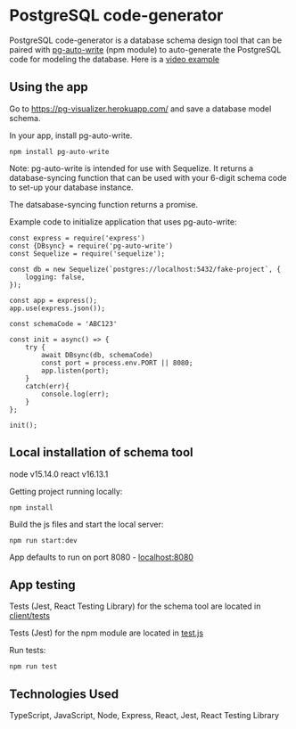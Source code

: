 # PostgreSQL code-generator

PostgreSQL code-generator is a database schema design tool that can be paired with [pg-auto-write](https://github.com/jpcook72/pg-auto-write) (npm module) to auto-generate the PostgreSQL code for modeling the database. Here is a [video example](https://www.youtube.com/watch?v=r2XFSdZUbB4&feature=youtu.be)

## Using the app

Go to https://pg-visualizer.herokuapp.com/ and save a database model schema.

In your app, install pg-auto-write.
```
npm install pg-auto-write
```

Note: pg-auto-write is intended for use with Sequelize. It returns a database-syncing function that can be used with your 6-digit schema code to set-up your database instance.

The datsabase-syncing function returns a promise.

Example code to initialize application that uses pg-auto-write:
```
const express = require('express')
const {DBsync} = require('pg-auto-write')
const Sequelize = require('sequelize');

const db = new Sequelize(`postgres://localhost:5432/fake-project`, {
    logging: false,
});

const app = express();
app.use(express.json());

const schemaCode = 'ABC123'

const init = async() => {
    try {
        await DBsync(db, schemaCode)
        const port = process.env.PORT || 8080;
        app.listen(port);
    }
    catch(err){
        console.log(err);
    }
};

init();
```

## Local installation of schema tool

node v15.14.0
react v16.13.1

Getting project running locally:

```
npm install
```

Build the js files and start the local server:

```
npm run start:dev
```

App defaults to run on port 8080 - [localhost:8080](http://localhost:8080)

## App testing

Tests (Jest, React Testing Library) for the schema tool are located in [client/tests](https://github.com/jpcook72/PostgreSQL-code-generator/tree/master/client/__tests__)

Tests (Jest) for the npm module are located in [test.js](https://github.com/jpcook72/pg-auto-write/blob/master/test.js)

Run tests:
```
npm run test
```

## Technologies Used

TypeScript, JavaScript, Node, Express, React, Jest, React Testing Library